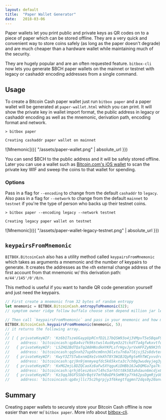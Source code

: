 ```yaml
---
layout: default
title:  "Paper Wallet Generator"
date:   2018-03-06
---
```


Paper wallets let you print public and private keys as QR codes on to a piece of paper which can be stored offline. They are a very quick and convenient way to store coins safely (as long as the paper doesn't degrade) and are much cheaper than a hardware wallet while maintaining much of the security.

They are hugely popular and are an often requested feature. `bitbox-cli` now lets you generate $BCH paper wallets on the mainnet or testnet with legacy or cashaddr encoding addresses from a single command.

## Usage

To create a Bitcoin Cash paper wallet just run `bitbox paper` and a paper wallet will be generated at `paper-wallet.html` which you can print. It will show the private key in wallet import format, the public address in legacy or cashaddr encoding as well as the mnemonic, derivation path, encoding format and network.

```
> bitbox paper

Creating cashaddr paper wallet on mainnet

```

![Mnemonic]({{ "/assets/paper-wallet.png" | absolute_url }})

You can send $BCH to the public address and it will be safely stored offline. Later you can use a wallet such as [Bitcoin.com's iOS wallet](https://itunes.apple.com/us/app/bitcoin-wallet-by-bitcoin-com/id1252903728?mt=8) to scan the private key WIF and sweep the coins to that wallet for spending.

### Options

Pass in a flag for `--encoding` to change from the default `cashaddr` to `legacy`. Also pass in a flag for `--network` to change from the default `mainnet` to `testnet` if you're the type of person who backs up their testnet coins.

```
> bitbox paper --encoding legacy --network testnet

Creating legacy paper wallet on testnet
```

![Mnemonic]({{ "/assets/paper-wallet-legacy-testnet.png" | absolute_url }})

## `keypairsFromMnemonic`

`BITBOX.BitcoinCash` also has a utility method called `keypairsFromMnemonic` which takes as arguments a mnemonic and the number of keypairs to generate. It creates the addresses as the `n`th external change address of the first account from that mnemonic w/ this derivation path: `m/44'/145'/0'/0/n`.

This method is useful if you want to handle QR code generation yourself and just need the keypairs.

```js
// First create a mnemonic from 32 bytes of random entropy
let mnemonic = BITBOX.BitcoinCash.entropyToMnemonic(32);
// symptom owner ridge follow buffalo choose stem depend million jar lemon claw color credit remove model pudding slot fiber west heavy ranch bird wet

// Then call `keypairsFromMnemonic` and pass in your mnemonic and how many keypairs you'd like
BITBOX.BitcoinCash.keypairsFromMnemonic(mnemonic, 5);
// it returns the following array.
//
// [ { privateKeyWIF: 'Kz6b1TszeUGaypUpRCnfD2L17bQSW93o4j3VMpvT5e5BqaF9XkyP',
//     address: 'bitcoincash:qp8a4vzfk9kstwsl4ud4ym3z2tckdf7a4gfwkxvtfq' },
//   { privateKeyWIF: 'L5ZHQ2BdTQaTq2A8HNsdkHYKPLsfrHgvJyrVxHFFZyN9K3fmeoiG',
//     address: 'bitcoincash:qq5nxh27up6hcm0nn36lxtu7n8a7l6jsj52s8dvtex' },
//   { privateKeyWIF: 'KwyY3Z7STwbxnmQXe1vVmXhT8Y3W1BJQpRgteRhTWCyvvdro2j33',
//     address: 'bitcoincash:qzj9n9jmnmyeqfdc5k65kxta3c7ch0g3wudeyjeg3y' },
//   { privateKeyWIF: 'KxMG2mjL8DZQCaoXz8aFw5XYqguKiDHBb16JwDQMGa7ga7kfy9cE',
//     address: 'bitcoincash:qrhj0lesz6sn7l4hc5arh5tt8k583ahdaun6mcdjx8' },
//   { privateKeyWIF: 'Kz3qqJ8GFSSbDrBqtV7mfhBoDPkSmMKtp7Yk62psDgmRjyU8id8J',
//     address: 'bitcoincash:qp8xjllc75c2hgrpjy3f6kegtfqgmn72dqs0y20anv' } ]
```

## Summary

Creating paper wallets to securely store your Bitcoin Cash offline is now easier than ever w/ `bitbox paper`. More info about [bitbox-cli](https://www.npmjs.com/package/bitbox-cli).
